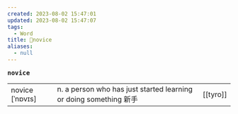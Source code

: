 ```yaml
---
created: 2023-08-02 15:47:01
updated: 2023-08-02 15:47:07
tags:
  - Word
title: 📖novice
aliases:
  - null
---
```


<pre><strong>novice</strong></pre>
|   |   |   |
|---|---|---|
|novice [ˈnɒvɪs]|n. a person who has just started learning or doing something 新⼿|[[tyro]]|